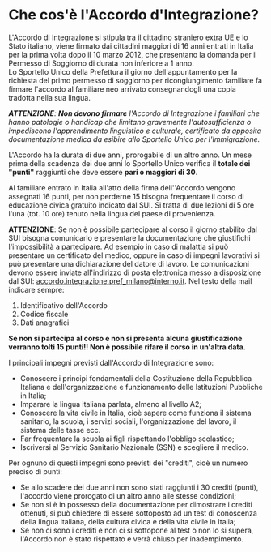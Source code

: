 # Che cos'è l'Accordo d'Integrazione?

L'Accordo di Integrazione si stipula tra il cittadino straniero extra UE
e lo Stato italiano, viene firmato dai cittadini maggiori di 16 anni
entrati in Italia per la prima volta dopo il 10 marzo 2012, che
presentano la domanda per il Permesso di Soggiorno di durata non 
inferiore a 1 anno.<br>Lo Sportello Unico della Prefettura il giorno dell'appuntamento per la
richiesta del primo  permesso di soggiorno per ricongiungimento familiare fa firmare
l'accordo al familiare neo arrivato consegnandogli una copia tradotta
nella sua lingua.

_**ATTENZIONE**: **Non devono firmare** l'Accordo di Integrazione i familiari
che hanno patologie o handicap che limitano gravemente l'autosufficienza
o impediscono l'apprendimento linguistico e culturale, certificato da
apposita documentazione medica da esibire allo Sportello Unico per
l'Immigrazione._

L'Accordo ha la durata di due anni, prorogabile di un altro anno. Un
mese prima della scadenza dei due anni lo Sportello Unico verifica il
**totale dei "punti"** raggiunti che deve essere **pari o maggiori di 30**.

Al familiare entrato in Italia all'atto della firma dell''Accordo
vengono assegnati 16 punti, per non perderne 15 bisogna frequentare il
corso di educazione civica gratuito indicato dal SUI. Si tratta di due
lezioni di 5 ore l'una (tot. 10 ore) tenuto nella lingua del paese di
provenienza. 

**ATTENZIONE**: Se non è possibile partecipare al corso il
giorno stabilito dal SUI bisogna comunicarlo e presentare la
documentazione che giustifichi l'impossibilità a partecipare. Ad esempio
in caso di malattia si può presentare un certificato del medico, oppure
in caso di impegni lavorativi si può presentare una dichiarazione del
datore di lavoro. Le comunicazioni devono essere inviate all'indirizzo
di posta elettronica messo a disposizione dal SUI:
[accordo.integrazione.pref_milano@interno.it](mailto:accordo.integrazione.pref_milano@interno.it). Nel testo della mail
indicare sempre:

1) Identificativo dell'Accordo<br>
2) Codice fiscale<br>
3) Dati anagrafici

**Se non si partecipa al corso e non si presenta alcuna giustificazione
verranno tolti 15 punti!! Non è possibile rifare il corso in un'altra
data.**

I principali impegni previsti dall'Accordo di Integrazione sono:

- Conoscere i principi fondamentali della Costituzione della Repubblica Italiana e dell'organizzazione e funzionamento delle Istituzioni Pubbliche in Italia;
- Imparare la lingua italiana parlata, almeno al livello A2;
- Conoscere la vita civile in Italia, cioè sapere come funziona il sistema sanitario, la scuola, i servizi sociali, l'organizzazione del lavoro, il sistema delle tasse ecc.
- Far frequentare la scuola ai figli rispettando l'obbligo scolastico;
- Iscriversi al Servizio Sanitario Nazionale (SSN) e scegliere il
medico.

Per ognuno di questi impegni sono previsti dei "crediti", cioè un numero preciso di punti: 

- Se allo scadere dei due anni non sono stati raggiunti i 30 crediti (punti), l'accordo viene prorogato di un altro anno alle stesse condizioni;
- Se non si è in possesso della documentazione per dimostrare i crediti ottenuti, si può chiedere di essere sottoposto ad un test di conoscenza della lingua italiana, della cultura civica e della vita civile in Italia;
- Se non ci sono i crediti e non ci si sottopone al test o non lo si supera, l'Accordo non è stato rispettato e verrà chiuso per inadempimento.